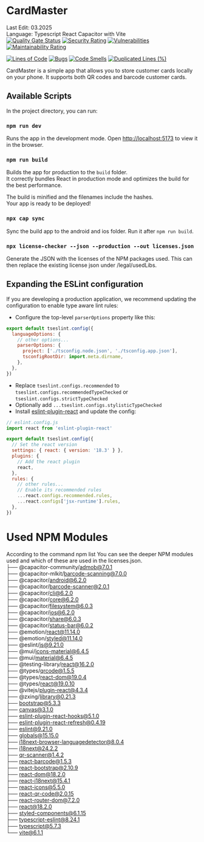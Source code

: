 # CardMaster
Last Edit: 03.2025 <br>
Language: Typescript React Capacitor with Vite<br>
[![Quality Gate Status](https://sonarcloud.io/api/project_badges/measure?project=ChristianScheub_Typescript_CustomerCards&metric=alert_status)](https://sonarcloud.io/summary/new_code?id=ChristianScheub_Typescript_CustomerCards)
[![Security Rating](https://sonarcloud.io/api/project_badges/measure?project=ChristianScheub_Typescript_CustomerCards&metric=security_rating)](https://sonarcloud.io/summary/new_code?id=ChristianScheub_Typescript_CustomerCards) 
[![Vulnerabilities](https://sonarcloud.io/api/project_badges/measure?project=ChristianScheub_Typescript_CustomerCards&metric=vulnerabilities)](https://sonarcloud.io/summary/new_code?id=ChristianScheub_Typescript_CustomerCards)
 [![Maintainability Rating](https://sonarcloud.io/api/project_badges/measure?project=ChristianScheub_Typescript_CustomerCards&metric=sqale_rating)](https://sonarcloud.io/summary/new_code?id=ChristianScheub_Typescript_CustomerCards)

[![Lines of Code](https://sonarcloud.io/api/project_badges/measure?project=ChristianScheub_Typescript_CustomerCards&metric=ncloc)](https://sonarcloud.io/summary/new_code?id=ChristianScheub_Typescript_CustomerCards)
[![Bugs](https://sonarcloud.io/api/project_badges/measure?project=ChristianScheub_Typescript_CustomerCards&metric=bugs)](https://sonarcloud.io/summary/new_code?id=ChristianScheub_Typescript_CustomerCards)
[![Code Smells](https://sonarcloud.io/api/project_badges/measure?project=ChristianScheub_Typescript_CustomerCards&metric=code_smells)](https://sonarcloud.io/summary/new_code?id=ChristianScheub_Typescript_CustomerCards) 
[![Duplicated Lines (%)](https://sonarcloud.io/api/project_badges/measure?project=ChristianScheub_Typescript_CustomerCards&metric=duplicated_lines_density)](https://sonarcloud.io/summary/new_code?id=ChristianScheub_Typescript_CustomerCards)

CardMaster is a simple app that allows you to store customer cards locally on your phone. It supports both QR codes and barcode customer cards.

## Available Scripts

In the project directory, you can run:

### `npm run dev`
Runs the app in the development mode.
Open [http://localhost:5173](http://localhost:5173) to view it in the browser.


### `npm run build`

Builds the app for production to the `build` folder.\
It correctly bundles React in production mode and optimizes the build for the best performance.

The build is minified and the filenames include the hashes.\
Your app is ready to be deployed!

### `npx cap sync `
Sync the build app to the android and ios folder. Run it after `npm run build`. 

### `npx license-checker --json --production --out licenses.json`
Generate the JSON with the licenses of the NPM packages used. This can then replace the existing license json under /legal/usedLibs.


## Expanding the ESLint configuration

If you are developing a production application, we recommend updating the configuration to enable type aware lint rules:

- Configure the top-level `parserOptions` property like this:

```js
export default tseslint.config({
  languageOptions: {
    // other options...
    parserOptions: {
      project: ['./tsconfig.node.json', './tsconfig.app.json'],
      tsconfigRootDir: import.meta.dirname,
    },
  },
})
```

- Replace `tseslint.configs.recommended` to `tseslint.configs.recommendedTypeChecked` or `tseslint.configs.strictTypeChecked`
- Optionally add `...tseslint.configs.stylisticTypeChecked`
- Install [eslint-plugin-react](https://github.com/jsx-eslint/eslint-plugin-react) and update the config:

```js
// eslint.config.js
import react from 'eslint-plugin-react'

export default tseslint.config({
  // Set the react version
  settings: { react: { version: '18.3' } },
  plugins: {
    // Add the react plugin
    react,
  },
  rules: {
    // other rules...
    // Enable its recommended rules
    ...react.configs.recommended.rules,
    ...react.configs['jsx-runtime'].rules,
  },
})
```
# Used NPM Modules
According to the command npm list You can see the deeper NPM modules used and which of these are used in the licenses.json.
<br />├── @capacitor-community/admob@7.0.1
<br />├── @capacitor-mlkit/barcode-scanning@7.0.0
<br />├── @capacitor/android@6.2.0
<br />├── @capacitor/barcode-scanner@2.0.1
<br />├── @capacitor/cli@6.2.0
<br />├── @capacitor/core@6.2.0
<br />├── @capacitor/filesystem@6.0.3
<br />├── @capacitor/ios@6.2.0
<br />├── @capacitor/share@6.0.3
<br />├── @capacitor/status-bar@6.0.2
<br />├── @emotion/react@11.14.0
<br />├── @emotion/styled@11.14.0
<br />├── @eslint/js@9.21.0
<br />├── @mui/icons-material@6.4.5
<br />├── @mui/material@6.4.5
<br />├── @testing-library/react@16.2.0
<br />├── @types/qrcode@1.5.5
<br />├── @types/react-dom@19.0.4
<br />├── @types/react@19.0.10
<br />├── @vitejs/plugin-react@4.3.4
<br />├── @zxing/library@0.21.3
<br />├── bootstrap@5.3.3
<br />├── canvas@3.1.0
<br />├── eslint-plugin-react-hooks@5.1.0
<br />├── eslint-plugin-react-refresh@0.4.19
<br />├── eslint@9.21.0
<br />├── globals@15.15.0
<br />├── i18next-browser-languagedetector@8.0.4
<br />├── i18next@24.2.2
<br />├── qr-scanner@1.4.2
<br />├── react-barcode@1.5.3
<br />├── react-bootstrap@2.10.9
<br />├── react-dom@18.2.0
<br />├── react-i18next@15.4.1
<br />├── react-icons@5.5.0
<br />├── react-qr-code@2.0.15
<br />├── react-router-dom@7.2.0
<br />├── react@18.2.0
<br />├── styled-components@6.1.15
<br />├── typescript-eslint@8.24.1
<br />├── typescript@5.7.3
<br />└── vite@6.1.1